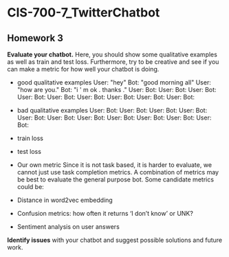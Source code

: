 # CIS-700-7_TwitterChatbot

## Homework 3

__Evaluate your chatbot.__ Here, you should show some qualitative examples as well as train and test loss. Furthermore, try to be creative and see if you can make a metric for how well your chatbot is doing.

- good qualitative examples
User: "hey"
Bot: "good morning all"
User:  "how are you."
Bot: "i ' m ok . thanks ."
User: 
Bot:
User:
Bot:
User:
Bot:
User:
Bot:
User:
Bot:
User:
Bot:
User:
Bot:
User:
Bot:
User:
Bot:


- bad qualitative examples
User:
Bot:
User:
Bot:
User:
Bot:
User:
Bot:
User:
Bot:
User:
Bot:
User:
Bot:
User:
Bot:
User:
Bot:
User:
Bot:
User:
Bot:

- train loss
- test loss
- Our own metric
Since it is not task based, it is harder to evaluate, we cannot just use task completion metrics. 
A combination of metrics may be best to evaluate the general purpose bot. Some candidate metrics could be:
 - Distance in word2vec embedding
 - Confusion metrics: how often it returns ‘I don’t know’ or UNK?
 - Sentiment analysis on user answers
 
__Identify issues__ with your chatbot and suggest possible solutions and future work.
